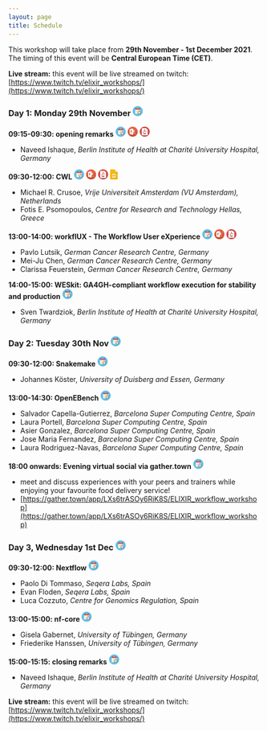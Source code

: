 ```yaml
---
layout: page
title: Schedule
---
```


This workshop will take place from **29th November - 1st December 2021**. The timing of this event will be **Central European Time (CET)**.

**Live stream:** this event will be live streamed on twitch: [https://www.twitch.tv/elixir_workshops/](https://www.twitch.tv/elixir_workshops/)

### Day 1: Monday 29th November <a href="https://elixir-workflow-workshop.github.io/2021/ics/ELIXIR_workflow_workshop_Day1.ics" download><img src="images/calendar_icon.png" alt="drawing" width="20"/></a>

**09:15-09:30: opening remarks** <a href="https://elixir-workflow-workshop.github.io/2021/ics/ELIXIR_workflow_workshop_Day1_opening.ics" download><img src="images/calendar_icon.png" alt="drawing" width="20"/></a> <a href="https://elixir-workflow-workshop.github.io/2021/slide_decks/ELIXIR_WorkWork2021_opening_v1.pptx" download><img src="images/PPT_icon.png" alt="drawing" width="20"/></a> <a href="https://elixir-workflow-workshop.github.io/2021/slide_decks/ELIXIR_WorkWork2021_opening_v1.pdf" download><img src="images/PDF_icon.png" alt="drawing" width="20"/></a>
 - Naveed Ishaque, *Berlin Institute of Health at Charité University Hospital, Germany*

**09:30-12:00: CWL**  <a href="https://elixir-workflow-workshop.github.io/2021/ics/ELIXIR_workflow_workshop_Day1_CWL.ics" download><img src="images/calendar_icon.png" alt="drawing" width="20"/></a> <a href="https://elixir-workflow-workshop.github.io/2021/slide_decks/ELIXIR_WorkWork2021_CWL.pptx" download><img src="images/PPT_icon.png" alt="drawing" width="20"/></a> <a href="https://elixir-workflow-workshop.github.io/2021/slide_decks/ELIXIR_WorkWork2021_CWL.pdf" download><img src="images/PDF_icon.png" alt="drawing" width="20"/></a> <a href="https://docs.google.com/presentation/d/1fz5R-j107pQ3c7U6-_eom-N_V3m4gK3N85sRGdG-Iys/" download><img src="images/google_slides_icon.png" alt="drawing" height="20"/></a>
 - Michael R. Crusoe, *Vrije Universiteit Amsterdam (VU Amsterdam), Netherlands*
 - Fotis E. Psomopoulos, *Centre for Research and Technology Hellas, Greece*

**13:00-14:00: workflUX - The Workflow User eXperience** <a href="https://elixir-workflow-workshop.github.io/2021/ics/ELIXIR_workflow_workshop_Day1_workflUX.ics" download><img src="images/calendar_icon.png" alt="drawing" width="20"/></a> <a href="https://elixir-workflow-workshop.github.io/2021/slide_decks/ELIXIR_WorkWork2021_WorkflUX_final.pptx" download><img src="images/PPT_icon.png" alt="drawing" width="20"/></a> <a href="https://elixir-workflow-workshop.github.io/2021/slide_decks/ELIXIR_WorkWork2021_WorkflUX_final.pdf" download><img src="images/PDF_icon.png" alt="drawing" width="20"/></a>
 - Pavlo Lutsik, *German Cancer Research Centre, Germany*
 - Mei-Ju Chen, *German Cancer Research Centre, Germany*
 - Clarissa Feuerstein, *German Cancer Research Centre, Germany*

**14:00-15:00: WESkit: GA4GH-compliant workflow execution for stability and production**  <a href="https://elixir-workflow-workshop.github.io/2021/ics/ELIXIR_workflow_workshop_Day1_WESkit.ics" download><img src="images/calendar_icon.png" alt="drawing" width="20"/></a>
 - Sven Twardziok, *Berlin Institute of Health at Charité University Hospital, Germany*

### Day 2: Tuesday 30th Nov <a href="https://elixir-workflow-workshop.github.io/2021/ics/ELIXIR_workflow_workshop_Day2.ics" download><img src="images/calendar_icon.png" alt="drawing" width="20"/></a>

**09:30-12:00: Snakemake** <a href="https://elixir-workflow-workshop.github.io/2021/ics/ELIXIR_workflow_workshop_Day2_snakemake.ics" download><img src="images/calendar_icon.png" alt="drawing" width="20"/></a>
- Johannes Köster, *University of Duisberg and Essen, Germany*

**13:00-14:30: OpenEBench** <a href="https://elixir-workflow-workshop.github.io/2021/ics/ELIXIR_workflow_workshop_Day2_OpenEBench.ics" download><img src="images/calendar_icon.png" alt="drawing" width="20"/></a>
- Salvador Capella-Gutierrez, *Barcelona Super Computing Centre, Spain*
- Laura Portell, *Barcelona Super Computing Centre, Spain*
- Asier Gonzalez, *Barcelona Super Computing Centre, Spain*
- Jose Maria Fernandez, *Barcelona Super Computing Centre, Spain*
- Laura Rodriguez-Navas, *Barcelona Super Computing Centre, Spain*

**18:00 onwards: Evening virtual social via gather.town** <a href="https://elixir-workflow-workshop.github.io/2021/ics/ELIXIR_workflow_workshop_Day2_gathertown.ics" download><img src="images/calendar_icon.png" alt="drawing" width="20"/></a>
- meet and discuss experiences with your peers and trainers while enjoying your favourite food delivery service!
- [https://gather.town/app/LXs6trASOy6RiK8S/ELIXIR_workflow_workshop](https://gather.town/app/LXs6trASOy6RiK8S/ELIXIR_workflow_workshop)

### Day 3, Wednesday 1st Dec <a href="https://elixir-workflow-workshop.github.io/2021/ics/ELIXIR_workflow_workshop_Day3.ics" download><img src="images/calendar_icon.png" alt="drawing" width="20"/></a>

**09:30-12:00: Nextflow** <a href="https://elixir-workflow-workshop.github.io/2021/ics/ELIXIR_workflow_workshop_Day3_Nextflow.ics" download><img src="images/calendar_icon.png" alt="drawing" width="20"/></a>
- Paolo Di Tommaso, *Seqera Labs, Spain*
- Evan Floden, *Seqera Labs, Spain*
- Luca Cozzuto, *Centre for Genomics Regulation, Spain*

**13:00-15:00: nf-core** <a href="https://elixir-workflow-workshop.github.io/2021/ics/ELIXIR_workflow_workshop_Day3_nfcore.ics" download><img src="images/calendar_icon.png" alt="drawing" width="20"/></a>
 - Gisela Gabernet, *University of Tübingen, Germany*
 - Friederike Hanssen, *University of Tübingen, Germany*

**15:00-15:15: closing remarks** <a href="https://elixir-workflow-workshop.github.io/2021/ics/ELIXIR_workflow_workshop_Day3_close.ics" download><img src="images/calendar_icon.png" alt="drawing" width="20"/></a>
 - Naveed Ishaque, *Berlin Institute of Health at Charité University Hospital, Germany*

**Live stream:** this event will be live streamed on twitch: [https://www.twitch.tv/elixir_workshops/](https://www.twitch.tv/elixir_workshops/)
